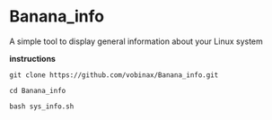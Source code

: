 # Banana_info
A simple tool to display general information about your Linux system

**instructions**

```
git clone https://github.com/vobinax/Banana_info.git
```
```
cd Banana_info
```
```
bash sys_info.sh
```
